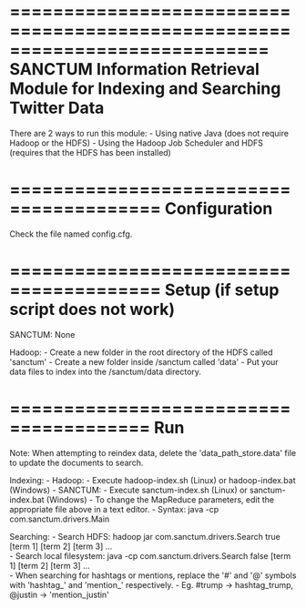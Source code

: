 ============================================================================
SANCTUM Information Retrieval Module for Indexing and Searching Twitter Data
============================================================================

There are 2 ways to run this module:
    - Using native Java (does not require Hadoop or the HDFS)
	- Using the Hadoop Job Scheduler and HDFS (requires that the HDFS has been installed)

========================================
			  Configuration
========================================

Check the file named config.cfg.

========================================
Setup (if setup script does not work)
========================================

SANCTUM: None

Hadoop:
	- Create a new folder in the root directory of the HDFS called 'sanctum'
	- Create a new folder inside /sanctum called 'data'
	- Put your data files to index into the /sanctum/data directory.

=======================================
				  Run
=======================================

Note: When attempting to reindex data,
delete the 'data_path_store.data' file
to update the documents to search.

Indexing:
	- Hadoop: 
		- Execute hadoop-index.sh (Linux) or hadoop-index.bat (Windows)
	- SANCTUM: 
		- Execute sanctum-index.sh (Linux) or sanctum-index.bat (Windows)
		- To change the MapReduce parameters, edit the appropriate file
		above in a text editor.
			- Syntax: java -cp <jar path> com.sanctum.drivers.Main <num threads per file> <num mappers per reducer> <num writers>

Searching:
	- Search HDFS: hadoop jar <jar path> com.sanctum.drivers.Search true <top k> [term 1] [term 2] [term 3] ...  
	- Search local filesystem: java -cp <jar path> com.sanctum.drivers.Search false <top k> [term 1] [term 2] [term 3] ...  
	- When searching for hashtags or mentions, replace the '#' and '@' symbols with 'hashtag_' and 'mention_' respectively.
		- Eg. #trump -> hashtag_trump, @justin -> 'mention_justin'